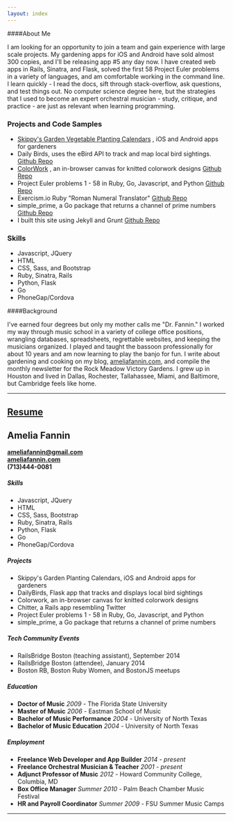 ```yaml
---
layout: index
---
```

####About Me

 I am looking for an opportunity to join a team and gain experience with large scale projects. My gardening apps for iOS and Android have sold almost 300 copies, and I'll be releasing app #5 any day now. I have created web apps in Rails, Sinatra, and Flask, solved the first 58 Project Euler problems in a variety of languages, and am comfortable working in the command line. I learn quickly - I read the docs, sift through stack-overflow, ask questions, and test things out. No computer science degree here, but the strategies that I used to become an expert orchestral musician - study, critique, and practice - are just as relevant when learning programming.

<div class="col">
  <h3>Projects and Code Samples</h3>
  <ul>
    <li>
      <a href="https://itunes.apple.com/us/developer/katherine-martin/id970091990" target="_blank">Skippy's Garden Vegetable Planting Calendars</a>
      , iOS and Android apps for gardeners
    </li>
    <li>
      Daily Birds, uses the eBird API to track and map local bird sightings.
      <a href="https://github.com/AmeliaFannin/Daily_Birds" target="_blank">
        Github Repo
      </a>
    </li>
    <li>
      <a href="https://salty-gorge-2567.herokuapp.com/grid.html" target="_back">ColorWork</a>
      , an in-browser canvas for knitted colorwork designs
      <a href="https://github.com/AmeliaFannin/colorwork" target="_blank">
        Github Repo
      </a>
    </li>
    <li>
      Project Euler problems 1 - 58 in Ruby, Go, Javascript, and Python
      <a href="https://github.com/AmeliaFannin/euler" target="_blank">
        Github Repo
      </a>
    </li>
    <li>
      Exercism.io Ruby "Roman Numeral Translator"
      <a href="https://github.com/AmeliaFannin/Exercism-Ruby" target="_blank">
        Github Repo
      </a>
    </li>
    <li>
      simple_prime, a Go package that returns a channel of prime numbers
      <a href="https://github.com/AmeliaFannin/simple_prime" target="_blank">
        Github Repo
      </a>
    </li>
    <li>
      I built this site using Jekyll and Grunt
      <a href="https://github.com/AmeliaFannin/AmeliaFannin.github.io" target="_blank">
        Github Repo
      </a>
    </li>
  </ul>
</div>

<div class= "col">
  <h3>Skills</h3>
  <ul>
    <li>Javascript, JQuery</li>
    <li>HTML</li>
    <li>CSS, Sass, and Bootstrap</li>
    <li>Ruby, Sinatra, Rails</li>
    <li>Python, Flask</li>
    <li>Go</li>
    <li>PhoneGap/Cordova</li> 
  </ul>
</div>


####Background


I've earned four degrees but only my mother calls me "Dr. Fannin." I worked my way through music school in a variety of college office positions, wrangling databases, spreadsheets, regrettable websites, and keeping the musicians organized. I played and taught the bassoon professionally for about 10 years and am now learning to play the banjo for fun. I write about gardening and cooking on my blog, <a href="http://ameliafannin.com" target="blank">ameliafannin.com</a>, and compile the monthly newsletter for the Rock Meadow Victory Gardens. I grew up in Houston and lived in Dallas, Rochester, Tallahassee, Miami, and Baltimore, but Cambridge feels like home.
 
---

<div class="resume-head">
  <h2><a href="/fannin_resume_2016.pdf" rel="download">Resume</a></h2>
</div>

## Amelia Fannin
**[ameliafannin@gmail.com](mailto://ameliafannin@gmail.com)**    
**[ameliafannin.com](http://ameliafannin.com)**   
**(713)444-0081**

##### Skills
* Javascript, JQuery
* HTML
* CSS, Sass, Bootstrap
* Ruby, Sinatra, Rails
* Python, Flask
* Go
* PhoneGap/Cordova

##### Projects
* Skippy's Garden Planting Calendars, iOS and Android apps for gardeners
* DailyBirds, Flask app that tracks and displays local bird sightings
* Colorwork, an in-browser canvas for knitted colorwork designs
* Chitter, a Rails app resembling Twitter
* Project Euler problems 1 - 58 in Ruby, Go, Javascript, and Python 
* simple_prime, a Go package that returns a channel of prime numbers

#####  Tech Community Events
* RailsBridge Boston (teaching assistant), September 2014
* RailsBridge Boston (attendee), January 2014
* Boston RB, Boston Ruby Women, and BostonJS meetups

##### Education
* **Doctor of Music** *2009* - The Florida State University 
* **Master of Music** *2006* - Eastman School of Music 
* **Bachelor of Music Performance** *2004* - University of North Texas
* **Bachelor of Music Education** *2004* - University of North Texas

##### Employment
* **Freelance Web Developer and App Builder** *2014 - present*
* **Freelance Orchestral Musician & Teacher** *2001 - present*
* **Adjunct Professor of Music** *2012* - Howard Community College, Columbia, MD 
* **Box Office Manager** *Summer 2010* - Palm Beach Chamber Music Festival
* **HR and Payroll Coordinator** *Summer 2009* - FSU Summer Music Camps

---




